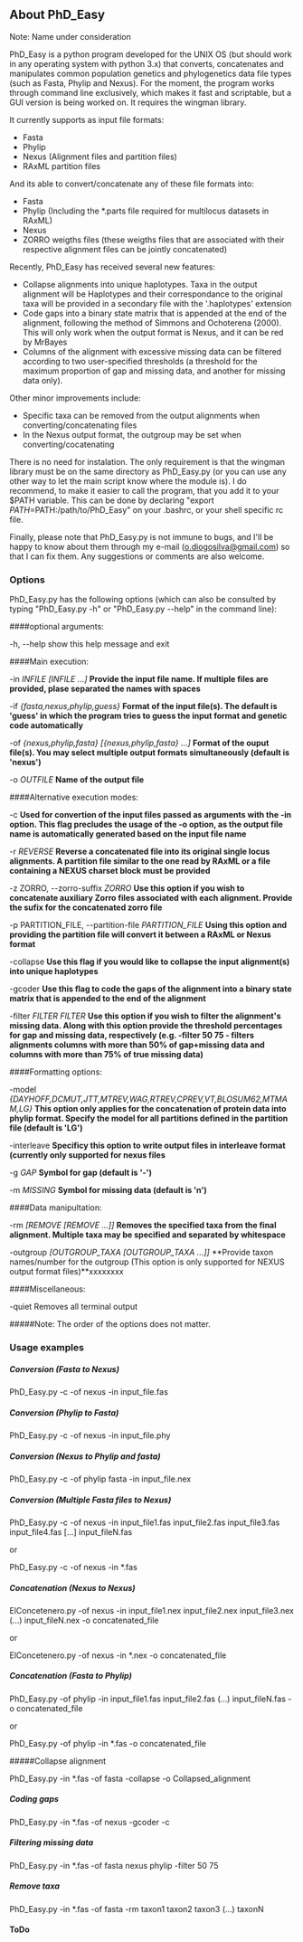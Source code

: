 ## About PhD_Easy

Note: Name under consideration

PhD_Easy is a python program developed for the UNIX OS (but should work in any operating system with python 3.x) that converts, concatenates and manipulates common population genetics and phylogenetics data file types (such as Fasta, Phylip and Nexus). For the moment, the program works through command line exclusively, which makes it fast and scriptable, but a GUI version is being worked on. It requires the wingman library.

It currently supports as input file formats:

- Fasta
- Phylip
- Nexus (Alignment files and partition files)
- RAxML partition files

And its able to convert/concatenate any of these file formats into:

- Fasta
- Phylip (Including the *.parts file required for multilocus datasets in RAxML)
- Nexus
- ZORRO weigths files (these weigths files that are associated with their respective alignment files can be jointly concatenated)

Recently, PhD_Easy has received several new features:

- Collapse alignments into unique haplotypes. Taxa in the output alignment will be Haplotypes and their correspondance to the original taxa will be provided in a secondary file with the '.haplotypes' extension
- Code gaps into a binary state matrix that is appended at the end of the alignment, following the method of Simmons and Ochoterena (2000). This will only work when the output format is Nexus, and it can be red by MrBayes
- Columns of the alignment with excessive missing data can be filtered according to two user-specified thresholds (a threshold for the maximum proportion of gap and missing data, and another for missing data only).

Other minor improvements include:

- Specific taxa can be removed from the output alignments when converting/concatenating files
- In the Nexus output format, the outgroup may be set when converting/cocatenating 

There is no need for instalation. The only requirement is that the wingman library must be on the same directory as PhD_Easy.py (or you can use any other way to let the main script know where the module is). I do recommend, to make it easier to call the program, that you add it to your $PATH variable. This can be done by declaring "export $PATH=$PATH:/path/to/PhD\_Easy" on your .bashrc, or your shell specific rc file.

Finally, please note that PhD\_Easy.py is not immune to bugs, and I'll be happy to know about them through my e-mail (o.diogosilva@gmail.com) so that I can fix them. Any suggestions or comments are also welcome.

### Options

PhD_Easy.py has the following options (which can also be consulted by typing "PhD_Easy.py -h" or "PhD_Easy.py --help" in the command line):

####optional arguments:

  -h, --help            show this help message and exit

####Main execution:

  -in *INFILE [INFILE ...]*
						**Provide the input file name. If multiple files are
                        provided, plase separated the names with spaces**
                        
  -if *{fasta,nexus,phylip,guess}*
                        **Format of the input file(s). The default is 'guess' in
                        which the program tries to guess the input format and
                        genetic code automatically**
                        
  -of *{nexus,phylip,fasta} [{nexus,phylip,fasta} ...]*
                        **Format of the ouput file(s). You may select multiple
                        output formats simultaneously (default is 'nexus')**
                        
  -o *OUTFILE*           **Name of the output file**

####Alternative execution modes:

  -c                    **Used for convertion of the input files passed as
                        arguments with the -in option. This flag precludes the
                        usage of the -o option, as the output file name is
                        automatically generated based on the input file name**

  -r *REVERSE*            **Reverse a concatenated file into its original single
                        locus alignments. A partition file similar to the one
                        read by RAxML or a file containing a NEXUS charset block must be provided**

  -z ZORRO, --zorro-suffix *ZORRO*
                        **Use this option if you wish to concatenate auxiliary
                        Zorro files associated with each alignment. Provide
                        the sufix for the concatenated zorro file**

  -p PARTITION_FILE, --partition-file *PARTITION_FILE*
                        **Using this option and providing the partition file
                        will convert it between a RAxML or Nexus format**

  -collapse            **Use this flag if you would like to collapse the input
                        alignment(s) into unique haplotypes**

  -gcoder               **Use this flag to code the gaps of the alignment into a
                        binary state matrix that is appended to the end of the
                        alignment**

  -filter *FILTER FILTER*
                        **Use this option if you wish to filter the alignment's
                        missing data. Along with this option provide the
                        threshold percentages for gap and missing data,
                        respectively (e.g. -filter 50 75 - filters alignments
                        columns with more than 50% of gap+missing data and
                        columns with more than 75% of true missing data)**



####Formatting options:

   -model *{DAYHOFF,DCMUT,JTT,MTREV,WAG,RTREV,CPREV,VT,BLOSUM62,MTMAM,LG}*
                        **This option only applies for the concatenation of
                        protein data into phylip format. Specify the model for
                        all partitions defined in the partition file (default
                        is 'LG')**

  -interleave           **Specificy this option to write output files in
                        interleave format (currently only supported for nexus
                        files**

  -g *GAP*                **Symbol for gap (default is '-')**

  -m *MISSING*            **Symbol for missing data (default is 'n')**


####Data manipultation:

  -rm *[REMOVE [REMOVE ...]]*
                        **Removes the specified taxa from the final alignment.
                        Multiple taxa may be specified and separated by
                        whitespace**
                        
  -outgroup *[OUTGROUP_TAXA [OUTGROUP_TAXA ...]]*
                        **Provide taxon names/number for the outgroup (This
                        option is only supported for NEXUS output format
                        files)**xxxxxxxx

####Miscellaneous:

  -quiet                Removes all terminal output

#####Note: The order of the options does not matter.
		
### Usage examples

##### Conversion (Fasta to Nexus)

PhD_Easy.py -c -of nexus -in input_file.fas

##### Conversion (Phylip to Fasta)

PhD_Easy.py -c -of nexus -in input_file.phy

##### Conversion (Nexus to Phylip and fasta)

PhD_Easy.py -c -of phylip fasta -in input_file.nex

##### Conversion (Multiple Fasta files to Nexus)

PhD_Easy.py -c -of nexus -in input_file1.fas input_file2.fas input_file3.fas input_file4.fas [...] input_fileN.fas

or

PhD_Easy.py -c -of nexus -in *.fas

##### Concatenation (Nexus to Nexus)

ElConcetenero.py -of nexus -in input_file1.nex input_file2.nex input_file3.nex (...) input_fileN.nex -o concatenated_file

or

ElConcetenero.py -of nexus -in *.nex -o concatenated_file

##### Concatenation (Fasta to Phylip)

PhD_Easy.py -of phylip -in input_file1.fas input_file2.fas (...) input_fileN.fas -o concatenated_file

or

PhD_Easy.py -of phylip -in *.fas -o concatenated_file

#####Collapse alignment 

PhD_Easy.py -in *.fas -of fasta -collapse -o Collapsed_alignment

##### Coding gaps

PhD_Easy.py -in *.fas -of nexus -gcoder -c 

##### Filtering missing data

PhD_Easy.py -in *.fas -of fasta nexus phylip -filter 50 75

##### Remove taxa

PhD_Easy.py -in *.fas -of fasta -rm taxon1 taxon2 taxon3 (...) taxonN

#### ToDo

